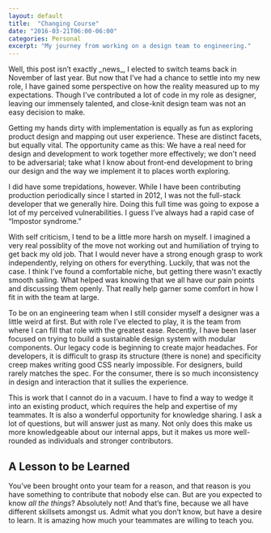 ```yaml
---
layout: default
title:  "Changing Course"
date: "2016-03-21T06:00-06:00"
categories: Personal
excerpt: "My journey from working on a design team to engineering."
---
```


<div class="body-copy wrap" markdown="1">
Well, this post isn’t exactly _news_, I elected to switch teams back in November of last year. But now that I’ve had a chance to settle into my new role, I have gained some perspective on how the reality measured up to my expectations. Though I’ve contributed a lot of code in my role as designer, leaving our immensely talented, and close-knit design team was not an easy decision to make.

Getting my hands dirty with implementation is equally as fun as exploring product design and mapping out user experience. These are distinct facets, but equally vital. The opportunity came as this: We have a real need for design and development to work together more effectively; we don't need to be adversarial; take what I know about front-end development to bring our design and the way we implement it to places worth exploring.

I did have some trepidations, however. While I have been contributing production periodically since I started in 2012, I was not the full-stack developer that we generally hire. Doing this full time was going to expose a lot of my perceived vulnerabilities. I guess I’ve always had a rapid case of “Impostor syndrome.”

With self criticism, I tend to be a little more harsh on myself. I imagined a very real possiblity of the move not working out and humiliation of trying to get back my old job. That I would never have a strong enough grasp to work independently, relying on others for everything. Luckily, that was not the case. I think I’ve found a comfortable niche, but getting there wasn't exactly smooth sailing. What helped was knowing that we all have our pain points and discussing them openly. That really help garner some comfort in how I fit in with the team at large.

To be on an engineering team when I still consider myself a designer was a little weird at first. But with role I’ve elected to play, it is the team from where I can fill that role with the greatest ease. Recently, I have been laser focused on trying to build a sustainable design system with modular components. Our legacy code is beginning to create major headaches. For developers, it is difficult to grasp its structure (there is none) and specificity creep makes writing good CSS nearly impossible. For designers, build rarely matches the spec. For the consumer, there is so much inconsistency in design and interaction that it sullies the experience.

This is work that I cannot do in a vacuum. I have to find a way to wedge it into an existing product, which requires the help and expertise of my teammates. It is also a wonderful opportunity for knowledge sharing. I ask a lot of questions, but will answer just as many. Not only does this make us more knowledgeable about our internal apps, but it makes us more well-rounded as individuals and stronger contributors.

## A Lesson to be Learned

You’ve been brought onto your team for a reason, and that reason is you have something to contribute that nobody else can. But are you expected to know _all the things_? Absolutely not! And that’s fine, because we all have different skillsets amongst us. Admit what you don’t know, but have a desire to learn. It is amazing how much your teammates are willing to teach you.




</div>